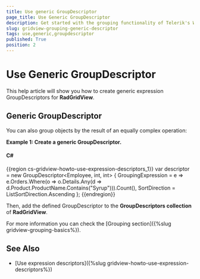 ```yaml
---
title: Use generic GroupDescriptor
page_title: Use Generic GroupDescriptor
description: Get started with the grouping functionality of Telerik's WPF DataGrid and learn how to create generic expression GroupDescriptors. 
slug: gridview-grouping-generic-descriptor
tags: use,generic,groupdescriptor
published: True
position: 2
---
```


# Use Generic GroupDescriptor

This help article will show you how to create generic expression GroupDescriptors<T> for __RadGridView__.
## Generic GroupDescriptor

You can also group objects by the result of an equally complex operation:

__Example 1: Create a generic GroupDescriptor<T>.__

#### __C#__

{{region cs-gridview-howto-use-expression-descriptors_1}}
	var descriptor = new GroupDescriptor<Employee, int, int>
	{
	    GroupingExpression = e => e.Orders.Where(o => o.Details.Any(d => d.Product.ProductName.Contains("Syrup"))).Count(),
	    SortDirection = ListSortDirection.Ascending
	};
{{endregion}}

Then, add the defined GroupDescriptor to the __GroupDescriptors collection__ of __RadGridView__.
        
For more information you can check the [Grouping section]({%slug gridview-grouping-basics%}).
    
## See Also

 * [Use expression descriptors]({%slug gridview-howto-use-expression-descriptors%})
